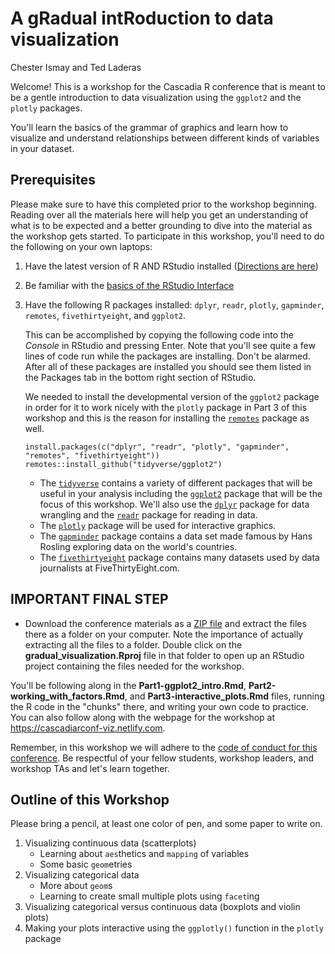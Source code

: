 A gRadual intRoduction to data visualization
================
Chester Ismay and Ted Laderas

Welcome! This is a workshop for the Cascadia R conference that is meant to be a gentle introduction to data visualization using the `ggplot2` and the `plotly` packages. 

You'll learn the basics of the grammar of graphics and learn how to visualize and understand relationships between different kinds of variables in your dataset.

## Prerequisites

Please make sure to have this completed prior to the workshop beginning. Reading over all the materials here will help you get an understanding of what is to be expected and a better grounding to dive into the material as the workshop gets started. To participate in this workshop, you'll need to do the following on your own laptops:

1. Have the latest version of R AND RStudio installed ([Directions are here](http://moderndive.netlify.com/2-getting-started.html#what-are-r-and-rstudio))
2. Be familiar with the [basics of the RStudio Interface](https://ismayc.github.io/rbasics-book/3-rstudiobasics.html#rstudio-layout)
3. Have the following R packages installed: `dplyr`, `readr`, `plotly`, `gapminder`, `remotes`, `fivethirtyeight`, and `ggplot2`. 

    This can be accomplished by copying the following code into the *Console* in RStudio and pressing Enter. Note that you'll see quite a few lines of code run while the packages are installing. Don't be alarmed. After all of these packages are installed you should see them listed in the Packages tab in the bottom right section of RStudio.
    
    We needed to install the developmental version of the `ggplot2` package in order for it to work nicely with the `plotly` package in Part 3 of this workshop and this is the reason for installing the [`remotes`](https://github.com/r-lib/remotes) package as well.

    ```
    install.packages(c("dplyr", "readr", "plotly", "gapminder", "remotes", "fivethirtyeight"))
    remotes::install_github("tidyverse/ggplot2")
    ```
    
    - The [`tidyverse`](http://tidyverse.tidyverse.org/) contains a variety of different packages that will be useful in your analysis including the [`ggplot2`](https://ggplot2.tidyverse.org/) package that will be the focus of this workshop. We'll also use the [`dplyr`](https://ggplot2.tidyverse.org/) package for data wrangling and the [`readr`](https://readr.tidyverse.org/) package for reading in data.
    - The [`plotly`](https://plotly-book.cpsievert.me/) package will be used for interactive graphics. 
    - The [`gapminder`](https://github.com/jennybc/gapminder/blob/master/README.md) package contains a data set made famous by Hans Rosling exploring data on the world's countries.
    - The [`fivethirtyeight`](http://fivethirtyeight-r.netlify.com/) package contains many datasets used by data journalists at FiveThirtyEight.com.

## IMPORTANT FINAL STEP

- Download the conference materials as a [ZIP file](https://github.com/tidyverse-intro/gradual_visualization/archive/master.zip) and extract the files there as a folder on your computer. Note the importance of actually extracting all the files to a folder. Double click on the **gradual_visualization.Rproj** file in that folder to open up an RStudio project containing the files needed for the workshop.  

You'll be following along in the **Part1-ggplot2_intro.Rmd**, **Part2-working_with_factors.Rmd**, and **Part3-interactive_plots.Rmd** files, running the R code in the "chunks" there, and writing your own code to practice. You can also follow along with the webpage for the workshop at <https://cascadiarconf-viz.netlify.com>.
    
Remember, in this workshop we will adhere to the [code of conduct for this conference](https://cascadiarconf.com/coc/). Be respectful of your fellow students, workshop leaders, and workshop TAs and let's learn together.

## Outline of this Workshop

Please bring a pencil, at least one color of pen, and some paper to write on.

1. Visualizing continuous data (scatterplots)
    - Learning about `aes`thetics and `mapping` of variables
    - Some basic `geom`etries
1. Visualizing categorical data
    - More about `geom`s
    - Learning to create small multiple plots using `facet`ing
1. Visualizing categorical versus continuous data (boxplots and violin plots)
1. Making your plots interactive using the `ggplotly()` function in the `plotly` package

